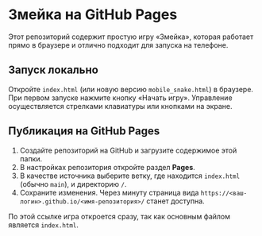 # Змейка на GitHub Pages

Этот репозиторий содержит простую игру «Змейка», которая работает прямо в браузере и отлично подходит для запуска на телефоне.

## Запуск локально
Откройте `index.html` (или новую версию `mobile_snake.html`) в браузере. При первом запуске нажмите кнопку «Начать игру». Управление осуществляется стрелками клавиатуры или кнопками на экране.

## Публикация на GitHub Pages
1. Создайте репозиторий на GitHub и загрузите содержимое этой папки.
2. В настройках репозитория откройте раздел **Pages**.
3. В качестве источника выберите ветку, где находится `index.html` (обычно `main`), и директорию `/`.
4. Сохраните изменения. Через минуту страница вида `https://<ваш-логин>.github.io/<имя-репозитория>/` станет доступна.

По этой ссылке игра откроется сразу, так как основным файлом является `index.html`.
